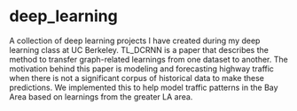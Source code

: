 # deep_learning

A collection of deep learning projects I have created during my deep learning class at UC Berkeley. TL_DCRNN is a paper that describes the method to transfer graph-related learnings from one dataset to another. The motivation behind this paper is modeling and forecasting highway traffic when there is not a significant corpus of historical data to make these predictions. We implemented this to help model traffic patterns in the Bay Area based on learnings from the greater LA area. 
